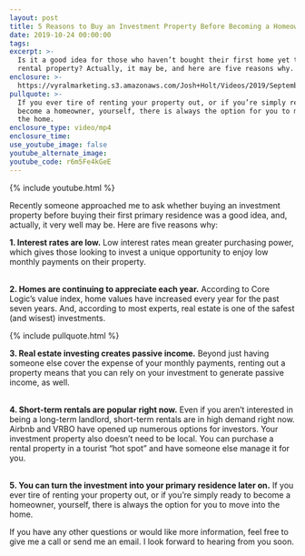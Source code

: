 ```yaml
---
layout: post
title: 5 Reasons to Buy an Investment Property Before Becoming a Homeowner
date: 2019-10-24 00:00:00
tags:
excerpt: >-
  Is it a good idea for those who haven’t bought their first home yet to buy a
  rental property? Actually, it may be, and here are five reasons why.
enclosure: >-
  https://vyralmarketing.s3.amazonaws.com/Josh+Holt/Videos/2019/September/5+Reasons+to+Buy+an+Investment+Property+Before+Becoming+a+Homeowner.mp4
pullquote: >-
  If you ever tire of renting your property out, or if you’re simply ready to
  become a homeowner, yourself, there is always the option for you to move into
  the home.
enclosure_type: video/mp4
enclosure_time:
use_youtube_image: false
youtube_alternate_image:
youtube_code: r6m5Fe4kGeE
---
```


{% include youtube.html %}

Recently someone approached me to ask whether buying an investment property before buying their first primary residence was a good idea, and, actually, it very well may be. Here are five reasons why:&nbsp;

**1\. Interest rates are low.** Low interest rates mean greater purchasing power, which gives those looking to invest a unique opportunity to enjoy low monthly payments on their property.&nbsp;

<br>**2\. Homes are continuing to appreciate each year.** According to Core Logic’s value index, home values have increased every year for the past seven years. And, according to most experts, real estate is one of the safest (and wisest) investments.

{% include pullquote.html %}

**3\. Real estate investing creates passive income.** Beyond just having someone else cover the expense of your monthly payments, renting out a property means that you can rely on your investment to generate passive income, as well.&nbsp;

<br>**4\. Short-term rentals are popular right now.** Even if you aren’t interested in being a long-term landlord, short-term rentals are in high demand right now. Airbnb and VRBO have opened up numerous options for investors. Your investment property also doesn’t need to be local. You can purchase a rental property in a tourist “hot spot” and have someone else manage it for you.&nbsp;

<br>**5\. You can turn the investment into your primary residence later on.** If you ever tire of renting your property out, or if you’re simply ready to become a homeowner, yourself, there is always the option for you to move into the home.&nbsp;

If you have any other questions or would like more information, feel free to give me a call or send me an email. I look forward to hearing from you soon.